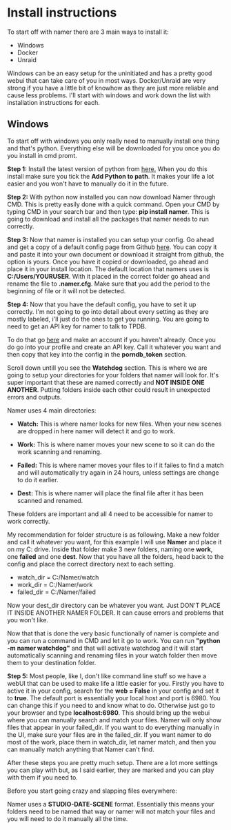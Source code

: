 Install instructions
=================

To start off with namer there are 3 main ways to install it:

* Windows
* Docker
* Unraid

Windows can be an easy setup for the uninitiated and has a pretty good webui that can take care of you in most ways. Docker/Unraid are very strong if you have a little bit of knowhow as they are just more reliable and cause less problems. I'll start with windows and work down the list with installation instructions for each.

Windows
-----------------

To start off with windows you only really need to manually install one thing and that's python. Everything else will be downloaded for you once you do you install in cmd promt.

**Step 1:** Install the latest version of python from [here.](https://www.python.org/downloads) When you do this install make sure you tick the **Add Python to path**. It makes your life a lot easier and you won't have to manually do it in the future.

**Step 2:** With python now installed you can now download Namer through CMD. This is pretty easily done with a quick command. Open your CMD by typing CMD in your search bar and then type: **pip install namer**.  This is going to download and install all the packages that namer needs to run correctly.

**Step 3:** Now that namer is installed you can setup your config. Go ahead and get a copy of a default config page from Github [here](https://github.com/ThePornDatabase/namer/blob/main/namer/namer.cfg.default). You can copy it and paste it into your own document or download it straight from github, the option is yours. Once you have it copied or downloaded, go ahead and place it in your install location. The default location that namers uses is **C:/Users/YOURUSER**. With it placed in the correct folder go ahead and rename the file to **.namer.cfg**. Make sure that you add the period to the beginning of file or it will not be detected.

**Step 4:** Now that you have the default config, you have to set it up correctly. I'm not going to go into detail about every setting as they are mostly labeled, i'll just do the ones to get you running. You are going to need to get an API key for namer to talk to TPDB.

To do that go [here](https://metadataapi.net) and make an account if you haven't already. Once you do go into your profile and create an API key. Call it whatever you want and then copy that key into the config in the **porndb_token** section.

Scroll down untill you see the **Watchdog** section. This is where we are going to setup your directories for your folders that namer will look for. It's super important that these are named correctly and **NOT INSIDE ONE ANOTHER**. Putting folders inside each other could result in unexpected errors and outputs.

Namer uses 4 main directories:

* **Watch:** This is where namer looks for new files. When your new scenes are dropped in here namer will detect it and go to work.

* **Work:** This is where namer moves your new scene to so it can do the work scanning and renaming.

* **Failed:** This is where namer moves your files to if it failes to find a match and will automatically try again in 24 hours, unless settings are change to do it earlier.

* **Dest:** This is where namer will place the final file after it has been scanned and renamed.

These folders are important and all 4 need to be accessible for namer to work correctly.


My recommendation for folder structure is as following. Make a new folder and call it whatever you want, for this example I will use **Namer** and place it on my  C: drive. Inside that folder make 3 new folders, naming one **work**, one **failed** and one **dest**. Now that you have all the folders, head back to the config and place the correct directory next to each setting.

* watch_dir = C:/Namer/watch
* work_dir = C:/Namer/work
* failed_dir = C:/Namer/failed

Now your dest_dir directory can be whatever you want. Just DON'T PLACE IT INSIDE ANOTHER NAMER FOLDER. It can cause errors and problems that you won't like.

Now that that is done the very basic functionally of namer is complete and you can run a command in CMD and let it go to work.  You can run **"python -m namer watchdog"** and that will activate watchdog and it will start automatically scanning and renaming files in your watch folder then move them to your destination folder.

**Step 5:** Most people, like I, don't like command line stuff so we have a webUI that can be used to make life a little easier for you. Firstly you have to active it in your config, search for the **web = False** in your config and set it to **true**. The default port is essentially your local host and port is 6980. You can change this if you need to and know what to do. Otherwise just go to your browser and type **localhost:6980**. This should bring up the webui where you can manually search and match your files. Namer will only show files that appear in your failed_dir. If you want to do everything manually in the UI, make sure your files are in the failed_dir. If you want namer to do most of the work, place them in watch_dir, let namer match, and then you can manually match anything that Namer can't find.

After these steps you are pretty much setup. There are a lot more settings you can play with but, as I said earlier, they are marked and you can play with them if you need to.

Before you start going crazy and slapping files everywhere:

Namer uses a **STUDIO-DATE-SCENE** format. Essentially this means your folders need to be named that way or namer will not match your files and you will need to do it manually all the time.
